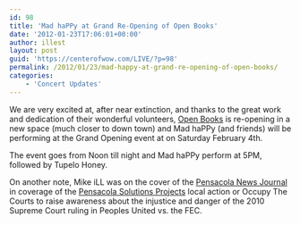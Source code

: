 ```yaml
---
id: 98
title: 'Mad haPPy at Grand Re-Opening of Open Books'
date: '2012-01-23T17:06:01+00:00'
author: illest
layout: post
guid: 'https://centerofwow.com/LIVE/?p=98'
permalink: /2012/01/23/mad-happy-at-grand-re-opening-of-open-books/
categories:
    - 'Concert Updates'
---
```


We are very excited at, after near extinction, and thanks to the great work and dedication of their wonderful volunteers, [Open Books](http://www.openbookspcola.org/ "Open Books Pensacola") is re-opening in a new space (much closer to down town) and Mad haPPy (and friends) will be performing at the Grand Opening event at on Saturday February 4th.

The event goes from Noon till night and Mad haPPy perform at 5PM, followed by Tupelo Honey.

On another note, Mike iLL was on the cover of the [Pensacola News Journal](http://www.pnj.com/article/20120120/ELECTIONS/120120005?odyssey=mod|mostcom "Pensacola News Journal Article") in coverage of the [Pensacola Solutions Projects](http://www.pcolasolutions.org/ "PSP website") local action or Occupy The Courts to raise awareness about the injustice and danger of the 2010 Supreme Court ruling in Peoples United vs. the FEC.